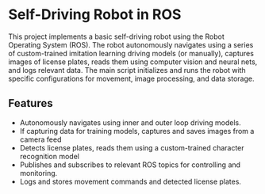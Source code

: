 # Self-Driving Robot in ROS

This project implements a basic self-driving robot using the Robot Operating System (ROS). The robot autonomously navigates using a series of custom-trained imitation learning driving models (or manually), captures images of license plates, reads them using computer vision and neural nets, and logs relevant data. The main script initializes and runs the robot with specific configurations for movement, image processing, and data storage.

## Features
- Autonomously navigates using inner and outer loop driving models.
- If capturing data for training models, captures and saves images from a camera feed
- Detects license plates, reads them using a custom-trained character recognition model
- Publishes and subscribes to relevant ROS topics for controlling and monitoring.
- Logs and stores movement commands and detected license plates.
